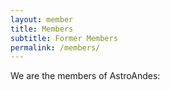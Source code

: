 ```yaml
---
layout: member
title: Members
subtitle: Former Members
permalink: /members/
---
```


We are the members of AstroAndes:
